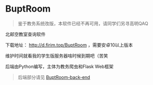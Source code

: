 # BuptRoom

> 鉴于教务系统改版，本软件已经不再可用，请同学们另寻高明QAQ

北邮空教室查询软件

下载地址： http://d.firim.top/BuptRoom ，需要安卓10以上版本

维护时间就看我的学生版服务器啥时候到期吧（苦笑

后端由Python编写，主体为教务爬虫和Flask Web框架
> 后端部分请见 [BuptRoom-back-end](https://github.com/FAWC-bupt/BuptRoom-back-end)
